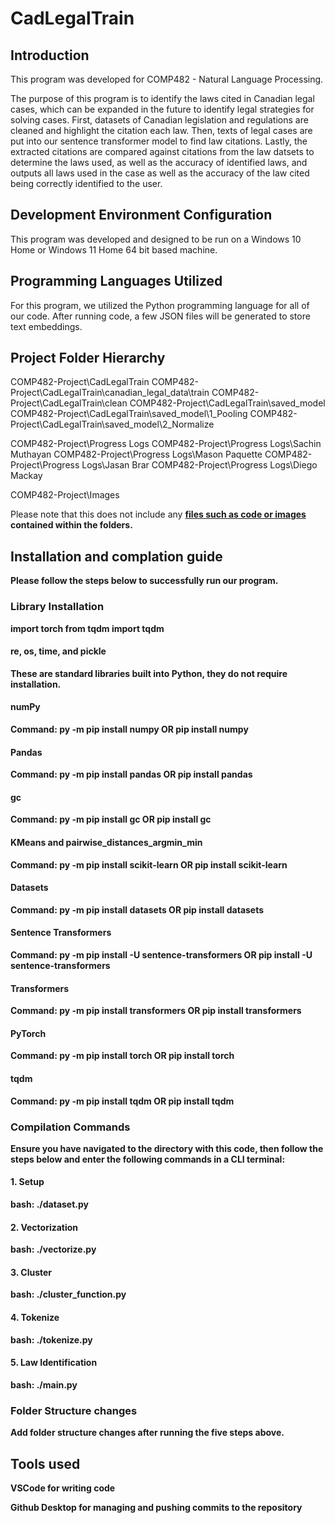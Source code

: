 # CadLegalTrain


## Introduction
This program was developed for COMP482 - Natural Language Processing.

The purpose of this program is to identify the laws cited in Canadian legal cases, which can be expanded in the future to identify legal strategies for solving cases. First, datasets of Canadian legislation and regulations are cleaned and highlight the citation each law. Then, texts of legal cases are put into our sentence transformer model to find law citations. Lastly, the extracted citations are compared against citations from the law datsets to determine the laws used, as well as the accuracy of identified laws, and outputs all laws used in the case as well as the accuracy of the law cited being correctly identified to the user.

## Development Environment Configuration

This program was developed and designed to be run on a Windows 10 Home or Windows 11 Home 64 bit based machine. 

## Programming Languages Utilized

For this program, we utilized the Python programming language for all of our code. After running code, a few JSON files will be generated to store text embeddings.

## Project Folder Hierarchy

COMP482-Project\CadLegalTrain
COMP482-Project\CadLegalTrain\canadian_legal_data\train
COMP482-Project\CadLegalTrain\clean
COMP482-Project\CadLegalTrain\saved_model
COMP482-Project\CadLegalTrain\saved_model\1_Pooling
COMP482-Project\CadLegalTrain\saved_model\2_Normalize


COMP482-Project\Progress Logs
COMP482-Project\Progress Logs\Sachin Muthayan
COMP482-Project\Progress Logs\Mason Paquette
COMP482-Project\Progress Logs\Jasan Brar
COMP482-Project\Progress Logs\Diego Mackay

COMP482-Project\Images

Please note that this does not include any <u><b>files such as code or images<b></u> contained within the folders.

## Installation and complation guide

Please follow the steps below to successfully run our program.

### Library Installation

import torch
from tqdm import tqdm

#### re, os, time, and pickle
These are standard libraries built into Python, they do not require installation.

#### numPy
**Command:** py -m pip install numpy **OR** pip install numpy

#### Pandas
**Command:** py -m pip install pandas **OR** pip install pandas

#### gc
**Command:** py -m pip install gc **OR** pip install gc

#### KMeans and pairwise_distances_argmin_min
**Command:** py -m pip install scikit-learn **OR** pip install scikit-learn

#### Datasets
**Command:** py -m pip install datasets **OR** pip install datasets

#### Sentence Transformers
**Command:** py -m pip install -U sentence-transformers **OR** pip install -U sentence-transformers

#### Transformers
**Command:** py -m pip install transformers **OR** pip install transformers

#### PyTorch
**Command:** py -m pip install torch **OR** pip install torch

#### tqdm
**Command:** py -m pip install tqdm **OR** pip install tqdm

### Compilation Commands

Ensure you have navigated to the directory with this code, then follow the steps below and enter the following commands in a CLI terminal:

#### 1. Setup
  
  bash: ./dataset.py

#### 2. Vectorization 
  bash: ./vectorize.py

#### 3. Cluster
  bash: ./cluster_function.py

#### 4. Tokenize

  bash: ./tokenize.py

#### 5. Law Identification

  bash: ./main.py

### Folder Structure changes

Add folder structure changes after running the five steps above.

## Tools used

VSCode for writing code

Github Desktop for managing and pushing commits to the repository


